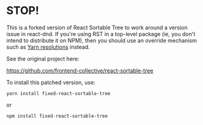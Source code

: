 # STOP!

This is a forked version of React Sortable Tree to work around a version issue
in react-dnd. If you're using RST in a top-level package (ie, you don't intend
to distribute it on NPM), then you should use an override mechanism such as
[Yarn resolutions](https://yarnpkg.com/lang/en/docs/selective-version-resolutions/)
instead.

See the original project here:

https://github.com/frontend-collective/react-sortable-tree

To install this patched version, use:

`yarn install fixed-react-sortable-tree`

or

`npm install fixed-react-sortable-tree`

